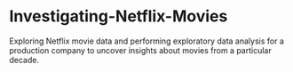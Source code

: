# Investigating-Netflix-Movies
Exploring Netflix movie data and performing exploratory data analysis for a production company to uncover insights about movies from a particular decade.
